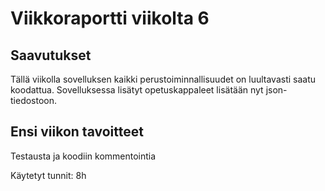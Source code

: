 # Viikkoraportti viikolta 6

## Saavutukset 

Tällä viikolla sovelluksen kaikki perustoiminnallisuudet on luultavasti saatu koodattua.
Sovelluksessa lisätyt opetuskappaleet lisätään nyt json-tiedostoon.


## Ensi viikon tavoitteet

Testausta ja koodiin kommentointia



Käytetyt tunnit: 8h
